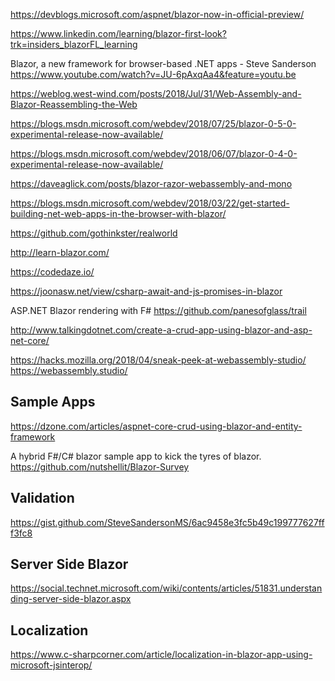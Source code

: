 

https://devblogs.microsoft.com/aspnet/blazor-now-in-official-preview/



https://www.linkedin.com/learning/blazor-first-look?trk=insiders_blazorFL_learning

Blazor, a new framework for browser-based .NET apps - Steve Sanderson
https://www.youtube.com/watch?v=JU-6pAxqAa4&feature=youtu.be

https://weblog.west-wind.com/posts/2018/Jul/31/Web-Assembly-and-Blazor-Reassembling-the-Web

https://blogs.msdn.microsoft.com/webdev/2018/07/25/blazor-0-5-0-experimental-release-now-available/


https://blogs.msdn.microsoft.com/webdev/2018/06/07/blazor-0-4-0-experimental-release-now-available/

https://daveaglick.com/posts/blazor-razor-webassembly-and-mono

https://blogs.msdn.microsoft.com/webdev/2018/03/22/get-started-building-net-web-apps-in-the-browser-with-blazor/

https://github.com/gothinkster/realworld

http://learn-blazor.com/

https://codedaze.io/

https://joonasw.net/view/csharp-await-and-js-promises-in-blazor

ASP.NET Blazor rendering with F#
https://github.com/panesofglass/trail

http://www.talkingdotnet.com/create-a-crud-app-using-blazor-and-asp-net-core/


https://hacks.mozilla.org/2018/04/sneak-peek-at-webassembly-studio/
https://webassembly.studio/

## Sample Apps

https://dzone.com/articles/aspnet-core-crud-using-blazor-and-entity-framework

A hybrid F#/C# blazor sample app to kick the tyres of blazor. 
https://github.com/nutshellit/Blazor-Survey


## Validation

https://gist.github.com/SteveSandersonMS/6ac9458e3fc5b49c199777627fff3fc8



## Server Side Blazor

https://social.technet.microsoft.com/wiki/contents/articles/51831.understanding-server-side-blazor.aspx

## Localization

https://www.c-sharpcorner.com/article/localization-in-blazor-app-using-microsoft-jsinterop/
